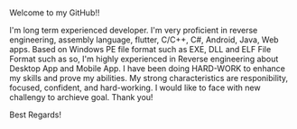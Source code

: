 ### 
Welcome to my GitHub!!

I'm long term experienced developer.
I'm very proficient in reverse engineering, assembly language, flutter, C/C++, C#, Android, Java, Web apps.
Based on Windows PE file format such as EXE, DLL and ELF File Format such as so, I'm highly experienced in Reverse engineering about Desktop App and Mobile App.
I have been doing HARD-WORK to enhance my skills and prove my abilities.
My strong characteristics are responibility, focused, confident, and hard-working.
I would like to face with new challengy to archieve goal.
Thank you!

Best Regards!
